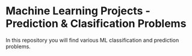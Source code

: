 
# Machine Learning Projects - Prediction & Clasification Problems

In this repository you will find various ML classification and prediction problems. 